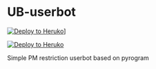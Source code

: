 # UB-userbot

[![Deploy to Heruko](https://www.herokucdn.com/deploy/button.png)](https://heroku.com/deploy)]


[![Deploy to Heruko](https://www.herokucdn.com/deploy/button.svg)](https://heroku.com/deploy?template=https://github.com/panda0980/UB-userbot)

Simple PM restriction userbot based on pyrogram

